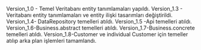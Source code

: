 Version_1.0 - Temel Veritabanı entity tanımlamaları yapıldı.
Version_1.3 - Veritabanı entity tanımlamaları ve entity ilişki tasarımları değiştirildi.
Version_1.4- DataRepository temelleri atıldı.
Version_1.5 -Api temelleri atıldı.
Version_1.6-Business.abstract temelleri atıldı.
Version_1.7-Business.concrete temelleri atıldı.
Version_1.8-Customer ve individual Customer için temeller atılıp arka plan işlemleri tamamlandı.
